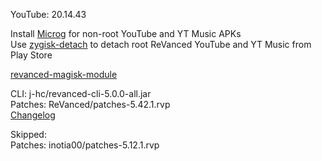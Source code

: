 YouTube: 20.14.43  

Install [Microg](https://github.com/ReVanced/GmsCore/releases) for non-root YouTube and YT Music APKs  
Use [zygisk-detach](https://github.com/j-hc/zygisk-detach) to detach root ReVanced YouTube and YT Music from Play Store  

[revanced-magisk-module](https://github.com/j-hc/revanced-magisk-module)
  
CLI: j-hc/revanced-cli-5.0.0-all.jar  
Patches: ReVanced/patches-5.42.1.rvp  
[Changelog](https://github.com/ReVanced/revanced-patches/releases/tag/v5.42.1)  

Skipped:  
Patches: inotia00/patches-5.12.1.rvp    
